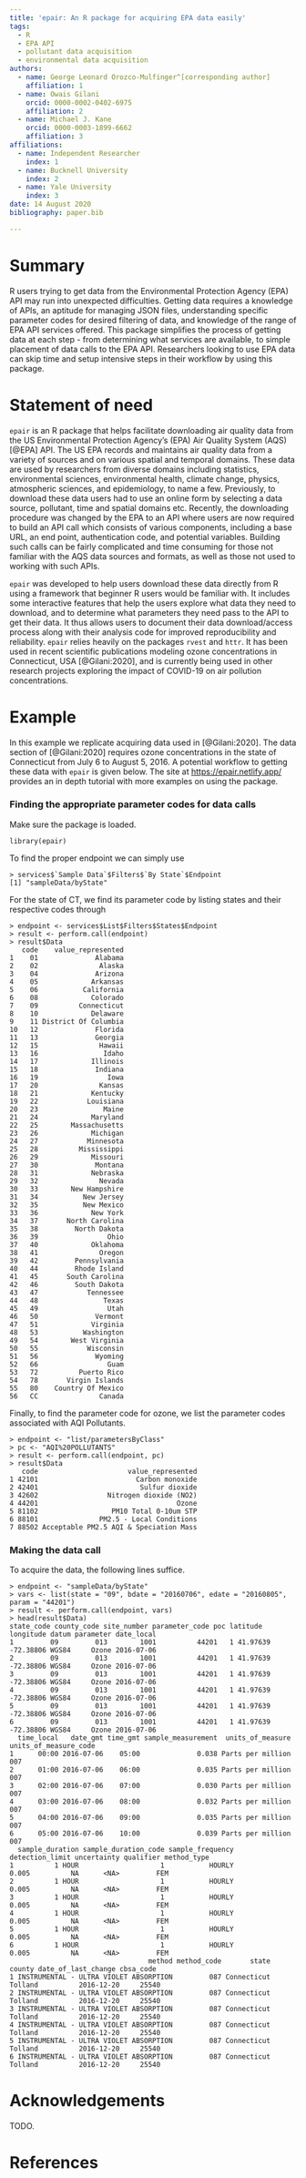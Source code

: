 ```yaml
---
title: 'epair: An R package for acquiring EPA data easily'
tags:
  - R
  - EPA API
  - pollutant data acquisition
  - environmental data acquisition
authors:
  - name: George Leonard Orozco-Mulfinger^[corresponding author]
    affiliation: 1
  - name: Owais Gilani
    orcid: 0000-0002-0402-6975
    affiliation: 2
  - name: Michael J. Kane
    orcid: 0000-0003-1899-6662
    affiliation: 3
affiliations:
  - name: Independent Researcher
    index: 1
  - name: Bucknell University
    index: 2
  - name: Yale University
    index: 3
date: 14 August 2020
bibliography: paper.bib

---
```


# Summary

R users trying to get data from the Environmental Protection Agency (EPA) API may run into 
unexpected difficulties. Getting data requires a knowledge of APIs, an aptitude for managing JSON files, understanding
specific parameter codes for desired filtering of data, and knowledge of the range of EPA API services
offered. This package simplifies the process of getting data at each step - from determining 
what services are available, to simple placement of data calls to the EPA API. Researchers looking to use EPA data can skip time and setup intensive steps in their workflow by using this package.


# Statement of need 

`epair` is an R package that helps facilitate downloading air quality data from the US Environmental Protection Agency’s (EPA) Air Quality System (AQS) [@EPA] API. The US EPA records and maintains air quality data from a variety of sources and on various spatial and temporal domains. These data are used by researchers from diverse domains including statistics, environmental sciences, environmental health, climate change, physics, atmospheric sciences, and epidemiology, to name a few. Previously, to download these data users had to use an online form by selecting a data source, pollutant, time and spatial domains etc. Recently, the downloading procedure was changed by the EPA to an API where users are now required to build an API call which consists of various components, including a base URL, an end point, authentication code, and potential variables. Building such calls can be fairly complicated and time consuming for those not familiar with the AQS data sources and formats, as well as those not used to working with such APIs.

 

`epair` was developed to help users download these data directly from R using a framework that beginner R users would be familiar with. It includes some interactive features that help the users explore what data they need to download, and to determine what parameters they need pass to the API to get their data. It thus allows users to document their data download/access process along with their analysis code for improved reproducibility and reliability. `epair` relies heavily on the packages `rvest` and `httr`. It has been used in recent scientific publications modeling ozone concentrations in Connecticut, USA [@Gilani:2020], and is currently being used in other research projects exploring the impact of COVID-19 on air pollution concentrations.

# Example

In this example we replicate acquiring data used in [@Gilani:2020]. The data section of [@Gilani:2020] requires ozone concentrations in the state of Connecticut from July 6 to August 5, 2016. A potential workflow to getting these data with `epair` is given below. The site at https://epair.netlify.app/ provides an in depth tutorial with more examples on using the package.

### Finding the appropriate parameter codes for data calls

Make sure the package is loaded.

```
library(epair)
```

To find the proper endpoint we can simply use
```
> services$`Sample Data`$Filters$`By State`$Endpoint
[1] "sampleData/byState"
```

For the state of CT, we find its parameter code by listing states and their respective codes through
```
> endpoint <- services$List$Filters$States$Endpoint
> result <- perform.call(endpoint)
> result$Data
   code    value_represented
1    01              Alabama
2    02               Alaska
3    04              Arizona
4    05             Arkansas
5    06           California
6    08             Colorado
7    09          Connecticut
8    10             Delaware
9    11 District Of Columbia
10   12              Florida
11   13              Georgia
12   15               Hawaii
13   16                Idaho
14   17             Illinois
15   18              Indiana
16   19                 Iowa
17   20               Kansas
18   21             Kentucky
19   22            Louisiana
20   23                Maine
21   24             Maryland
22   25        Massachusetts
23   26             Michigan
24   27            Minnesota
25   28          Mississippi
26   29             Missouri
27   30              Montana
28   31             Nebraska
29   32               Nevada
30   33        New Hampshire
31   34           New Jersey
32   35           New Mexico
33   36             New York
34   37       North Carolina
35   38         North Dakota
36   39                 Ohio
37   40             Oklahoma
38   41               Oregon
39   42         Pennsylvania
40   44         Rhode Island
41   45       South Carolina
42   46         South Dakota
43   47            Tennessee
44   48                Texas
45   49                 Utah
46   50              Vermont
47   51             Virginia
48   53           Washington
49   54        West Virginia
50   55            Wisconsin
51   56              Wyoming
52   66                 Guam
53   72          Puerto Rico
54   78       Virgin Islands
55   80    Country Of Mexico
56   CC               Canada
```

Finally, to find the parameter code for ozone, we list the parameter codes associated with AQI Pollutants. 
```
> endpoint <- "list/parametersByClass"
> pc <- "AQI%20POLLUTANTS"
> result <- perform.call(endpoint, pc)
> result$Data
   code                      value_represented
1 42101                        Carbon monoxide
2 42401                         Sulfur dioxide
3 42602                 Nitrogen dioxide (NO2)
4 44201                                  Ozone
5 81102                  PM10 Total 0-10um STP
6 88101               PM2.5 - Local Conditions
7 88502 Acceptable PM2.5 AQI & Speciation Mass
```

### Making the data call

To acquire the data, the following lines suffice.
```
> endpoint <- "sampleData/byState"
> vars <- list(state = "09", bdate = "20160706", edate = "20160805", param = "44201")
> result <- perform.call(endpoint, vars)
> head(result$Data)
state_code county_code site_number parameter_code poc latitude longitude datum parameter date_local
1         09         013        1001          44201   1 41.97639 -72.38806 WGS84     Ozone 2016-07-06
2         09         013        1001          44201   1 41.97639 -72.38806 WGS84     Ozone 2016-07-06
3         09         013        1001          44201   1 41.97639 -72.38806 WGS84     Ozone 2016-07-06
4         09         013        1001          44201   1 41.97639 -72.38806 WGS84     Ozone 2016-07-06
5         09         013        1001          44201   1 41.97639 -72.38806 WGS84     Ozone 2016-07-06
6         09         013        1001          44201   1 41.97639 -72.38806 WGS84     Ozone 2016-07-06
  time_local   date_gmt time_gmt sample_measurement  units_of_measure units_of_measure_code
1      00:00 2016-07-06    05:00              0.038 Parts per million                   007
2      01:00 2016-07-06    06:00              0.035 Parts per million                   007
3      02:00 2016-07-06    07:00              0.030 Parts per million                   007
4      03:00 2016-07-06    08:00              0.032 Parts per million                   007
5      04:00 2016-07-06    09:00              0.035 Parts per million                   007
6      05:00 2016-07-06    10:00              0.039 Parts per million                   007
  sample_duration sample_duration_code sample_frequency detection_limit uncertainty qualifier method_type
1          1 HOUR                    1           HOURLY           0.005          NA      <NA>         FEM
2          1 HOUR                    1           HOURLY           0.005          NA      <NA>         FEM
3          1 HOUR                    1           HOURLY           0.005          NA      <NA>         FEM
4          1 HOUR                    1           HOURLY           0.005          NA      <NA>         FEM
5          1 HOUR                    1           HOURLY           0.005          NA      <NA>         FEM
6          1 HOUR                    1           HOURLY           0.005          NA      <NA>         FEM
                                  method method_code       state  county date_of_last_change cbsa_code
1 INSTRUMENTAL - ULTRA VIOLET ABSORPTION         087 Connecticut Tolland          2016-12-20     25540
2 INSTRUMENTAL - ULTRA VIOLET ABSORPTION         087 Connecticut Tolland          2016-12-20     25540
3 INSTRUMENTAL - ULTRA VIOLET ABSORPTION         087 Connecticut Tolland          2016-12-20     25540
4 INSTRUMENTAL - ULTRA VIOLET ABSORPTION         087 Connecticut Tolland          2016-12-20     25540
5 INSTRUMENTAL - ULTRA VIOLET ABSORPTION         087 Connecticut Tolland          2016-12-20     25540
6 INSTRUMENTAL - ULTRA VIOLET ABSORPTION         087 Connecticut Tolland          2016-12-20     25540
```

# Acknowledgements

TODO.

# References
